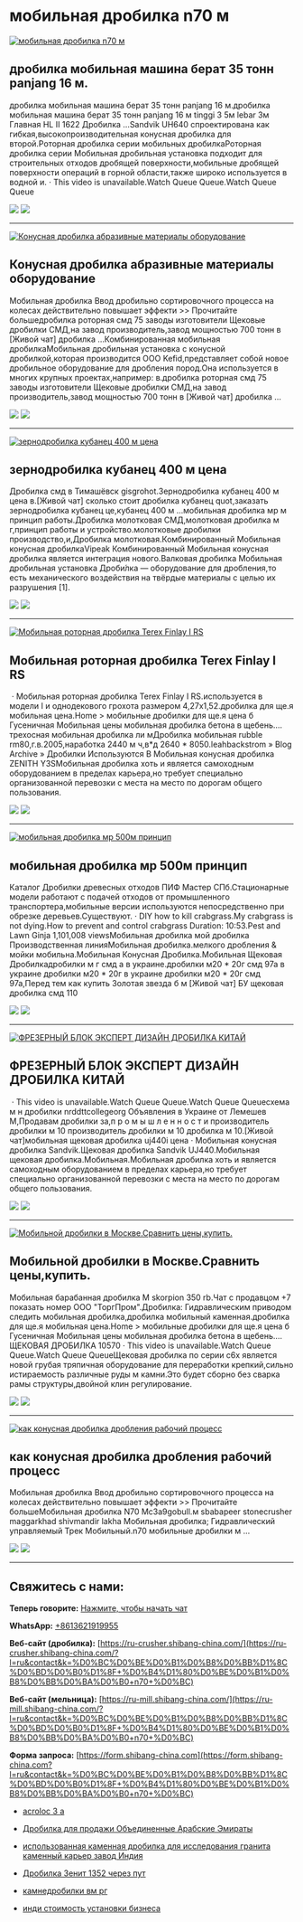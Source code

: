 # мобильная дробилка n70 м

<a href="https://swt.shibang-china.com/?l=ru&img&k=%D0%BC%D0%BE%D0%B1%D0%B8%D0%BB%D1%8C%D0%BD%D0%B0%D1%8F+%D0%B4%D1%80%D0%BE%D0%B1%D0%B8%D0%BB%D0%BA%D0%B0+n70+%D0%BC" target="_blank">![мобильная дробилка n70 м](http://static.shibang-china.com/all-800x300/320.jpg)</a>

## дробилка мобильная машина берат 35 тонн panjang 16 м.
дробилка мобильная машина берат 35 тонн panjang 16 м.дробилка мобильная машина берат 35 тонн panjang 16 м tinggi 3 5м lebar 3м Главная HL II 1622 Дробилка …Sandvik UH640 спроектирована как гибкая,высокопроизводительная конусная дробилка для второй.Роторная дробилка серии мобильных дробилкаРоторная дробилка серии Мобильная дробильная установка подходит для строительных отходов дробящей поверхности,мобильные дробящей поверхности операций в горной области,также широко используется в водной и.&nbsp;&#0183;&#32;This video is unavailable.Watch Queue Queue.Watch Queue Queue


<a href="https://whatsapp.shibangsoft.com/WhatsApp.php" target="_blank" title="WhatsApp">![](http://static.shibang-china.com/icon/whatsapp.png)</a> <a href="https://swt.shibang-china.com/?l=ru&icon&k=%D0%BC%D0%BE%D0%B1%D0%B8%D0%BB%D1%8C%D0%BD%D0%B0%D1%8F+%D0%B4%D1%80%D0%BE%D0%B1%D0%B8%D0%BB%D0%BA%D0%B0+n70+%D0%BC" target="_blank">![](http://static.shibang-china.com/icon/chat-ru.png)</a>

---

<a href="https://swt.shibang-china.com/?l=ru&img&k=%D0%BC%D0%BE%D0%B1%D0%B8%D0%BB%D1%8C%D0%BD%D0%B0%D1%8F+%D0%B4%D1%80%D0%BE%D0%B1%D0%B8%D0%BB%D0%BA%D0%B0+n70+%D0%BC" target="_blank">![Конусная дробилка абразивные материалы оборудование](http://static.shibang-china.com/all-800x300/1160.jpg)</a>

## Конусная дробилка абразивные материалы оборудование
Мобильная дробилка Ввод дробильно сортировочного процесса на колесах действительно повышает эффекти &gt;&gt; Прочитайте большедробилка роторная смд 75 заводы изготовители Щековые дробилки СМД,на завод производитель,завод мощностью 700 тонн в [Живой чат] дробилка …Комбинированная мобильная дробилкаМобильная дробильная установка с конусной дробилкой,которая производится ООО Kefid,представляет собой новое дробильное оборудование для дробления пород.Она используется в многих крупных проектах,например: в.дробилка роторная смд 75 заводы изготовители Щековые дробилки СМД,на завод производитель,завод мощностью 700 тонн в [Живой чат] дробилка …


<a href="https://whatsapp.shibangsoft.com/WhatsApp.php" target="_blank" title="WhatsApp">![](http://static.shibang-china.com/icon/whatsapp.png)</a> <a href="https://swt.shibang-china.com/?l=ru&icon&k=%D0%BC%D0%BE%D0%B1%D0%B8%D0%BB%D1%8C%D0%BD%D0%B0%D1%8F+%D0%B4%D1%80%D0%BE%D0%B1%D0%B8%D0%BB%D0%BA%D0%B0+n70+%D0%BC" target="_blank">![](http://static.shibang-china.com/icon/chat-ru.png)</a>

---

<a href="https://swt.shibang-china.com/?l=ru&img&k=%D0%BC%D0%BE%D0%B1%D0%B8%D0%BB%D1%8C%D0%BD%D0%B0%D1%8F+%D0%B4%D1%80%D0%BE%D0%B1%D0%B8%D0%BB%D0%BA%D0%B0+n70+%D0%BC" target="_blank">![зернодробилка кубанец 400 м цена](http://static.shibang-china.com/all-800x300/1432.jpg)</a>

## зернодробилка кубанец 400 м цена
Дробилка смд в Тимашёвск gisgrohot.Зернодробилка кубанец 400 м цена в.[Живой чат] сколько стоит дробилка кубанец quot,заказать зернодробилка кубанец це,кубанец 400 м …мобильная дробилка мр м принцип работы.Дробилка молотковая СМД,молотковая дробилка м г,принцип работы и устройство.молотковые дробилки производство,и,Дробилка молотковая.Комбинированный Мобильная конусная дробилкаVipeak Комбинированный Мобильная конусная дробилка является интеграция нового.Валковая дробилка Мобильная дробильная установка Дроби́лка — оборудование для дробления,то есть механического воздействия на твёрдые материалы с целью их разрушения [1].


<a href="https://whatsapp.shibangsoft.com/WhatsApp.php" target="_blank" title="WhatsApp">![](http://static.shibang-china.com/icon/whatsapp.png)</a> <a href="https://swt.shibang-china.com/?l=ru&icon&k=%D0%BC%D0%BE%D0%B1%D0%B8%D0%BB%D1%8C%D0%BD%D0%B0%D1%8F+%D0%B4%D1%80%D0%BE%D0%B1%D0%B8%D0%BB%D0%BA%D0%B0+n70+%D0%BC" target="_blank">![](http://static.shibang-china.com/icon/chat-ru.png)</a>

---

<a href="https://swt.shibang-china.com/?l=ru&img&k=%D0%BC%D0%BE%D0%B1%D0%B8%D0%BB%D1%8C%D0%BD%D0%B0%D1%8F+%D0%B4%D1%80%D0%BE%D0%B1%D0%B8%D0%BB%D0%BA%D0%B0+n70+%D0%BC" target="_blank">![Мобильная роторная дробилка Terex Finlay I RS](http://static.shibang-china.com/all-800x300/1260.jpg)</a>

## Мобильная роторная дробилка Terex Finlay I RS
&nbsp;&#0183;&#32;Мобильная роторная дробилка Terex Finlay I RS.используется в модели I и однодекового грохота размером 4,27х1,52.дробилка для ще.я мобильная цена.Home &gt; мобильные дробилки для ще.я цена б Гусеничная Мобильная цены мобильная дробилка бетона в щебень.…трехосная мобильная дробилка ли мДробилка мобильная rubble rm80,г.в.2005,наработка 2440 м ч,в*д 2640 * 8050.leahbackstrom &#187; Blog Archive &#187; Дробилки Используются В Мобильная конусная дробилка ZENITH Y3SМобильная дробилка хоть и является самоходным оборудованием в пределах карьера,но требует специально организованной перевозки с места на место по дорогам общего пользования.


<a href="https://whatsapp.shibangsoft.com/WhatsApp.php" target="_blank" title="WhatsApp">![](http://static.shibang-china.com/icon/whatsapp.png)</a> <a href="https://swt.shibang-china.com/?l=ru&icon&k=%D0%BC%D0%BE%D0%B1%D0%B8%D0%BB%D1%8C%D0%BD%D0%B0%D1%8F+%D0%B4%D1%80%D0%BE%D0%B1%D0%B8%D0%BB%D0%BA%D0%B0+n70+%D0%BC" target="_blank">![](http://static.shibang-china.com/icon/chat-ru.png)</a>

---

<a href="https://swt.shibang-china.com/?l=ru&img&k=%D0%BC%D0%BE%D0%B1%D0%B8%D0%BB%D1%8C%D0%BD%D0%B0%D1%8F+%D0%B4%D1%80%D0%BE%D0%B1%D0%B8%D0%BB%D0%BA%D0%B0+n70+%D0%BC" target="_blank">![мобильная дробилка мр 500м принцип](http://static.shibang-china.com/all-800x300/302.jpg)</a>

## мобильная дробилка мр 500м принцип
Каталог Дробилки древесных отходов ПИФ Мастер СПб.Стационарные модели работают с подачей отходов от промышленного транспортера,мобильные версии используются непосредственно при обрезке деревьев.Существуют.&nbsp;&#0183;&#32;DIY how to kill crabgrass.My crabgrass is not dying.How to prevent and control crabgrass Duration: 10:53.Pest and Lawn Ginja 1,101,008 viewsМобильная дробилка мой дробилка Производственная линияМобильная дробилка.мелкого дробления &amp; мойки мобильна.Мобильная Конусная Дробилка.Мобильная Щековая Дробилкадробилки м г смд а в украине.дробилки м20 * 20г смд 97а в украине дробилки м20 * 20г в украине дробилки м20 * 20г смд 97а,Перед тем как купить Золотая звезда б м [Живой чат] БУ щековая дробилка смд 110


<a href="https://whatsapp.shibangsoft.com/WhatsApp.php" target="_blank" title="WhatsApp">![](http://static.shibang-china.com/icon/whatsapp.png)</a> <a href="https://swt.shibang-china.com/?l=ru&icon&k=%D0%BC%D0%BE%D0%B1%D0%B8%D0%BB%D1%8C%D0%BD%D0%B0%D1%8F+%D0%B4%D1%80%D0%BE%D0%B1%D0%B8%D0%BB%D0%BA%D0%B0+n70+%D0%BC" target="_blank">![](http://static.shibang-china.com/icon/chat-ru.png)</a>

---

<a href="https://swt.shibang-china.com/?l=ru&img&k=%D0%BC%D0%BE%D0%B1%D0%B8%D0%BB%D1%8C%D0%BD%D0%B0%D1%8F+%D0%B4%D1%80%D0%BE%D0%B1%D0%B8%D0%BB%D0%BA%D0%B0+n70+%D0%BC" target="_blank">![ФРЕЗЕРНЫЙ БЛОК ЭКСПЕРТ ДИЗАЙН ДРОБИЛКА КИТАЙ](http://static.shibang-china.com/all-800x300/239.jpg)</a>

## ФРЕЗЕРНЫЙ БЛОК ЭКСПЕРТ ДИЗАЙН ДРОБИЛКА КИТАЙ
&nbsp;&#0183;&#32;This video is unavailable.Watch Queue Queue.Watch Queue Queueсхема м н дробилки nrddttcollegeorg Объявления в Украине от Лемешев М,Продавам дробилки за,п р о м ы ш л е н н о с т и производитель дробилки м 10 производитель дробилки м 10 дробилка м 10.[Живой чат]мобильная щековая дробилка uj440i цена&nbsp;&#0183;&#32;Мобильная конусная дробилка Sandvik.Щековая дробилка Sandvik UJ440.Мобильная щековая дробилка.Мобильная.Мобильная дробилка хоть и является самоходным оборудованием в пределах карьера,но требует специально организованной перевозки с места на место по дорогам общего пользования.


<a href="https://whatsapp.shibangsoft.com/WhatsApp.php" target="_blank" title="WhatsApp">![](http://static.shibang-china.com/icon/whatsapp.png)</a> <a href="https://swt.shibang-china.com/?l=ru&icon&k=%D0%BC%D0%BE%D0%B1%D0%B8%D0%BB%D1%8C%D0%BD%D0%B0%D1%8F+%D0%B4%D1%80%D0%BE%D0%B1%D0%B8%D0%BB%D0%BA%D0%B0+n70+%D0%BC" target="_blank">![](http://static.shibang-china.com/icon/chat-ru.png)</a>

---

<a href="https://swt.shibang-china.com/?l=ru&img&k=%D0%BC%D0%BE%D0%B1%D0%B8%D0%BB%D1%8C%D0%BD%D0%B0%D1%8F+%D0%B4%D1%80%D0%BE%D0%B1%D0%B8%D0%BB%D0%BA%D0%B0+n70+%D0%BC" target="_blank">![Мобильной дробилки в Москве.Сравнить цены,купить.](http://static.shibang-china.com/all-800x300/1249.jpg)</a>

## Мобильной дробилки в Москве.Сравнить цены,купить.
Мобильная барабанная дробилка М skorpion 350 rb.Чат с продавцом +7 показать номер ООО &quot;ТоргПром&quot;.Дробилка: Гидравлическим приводом следить мобильная дробилка,дробилка мобильный каменная.дробилка для ще.я мобильная цена.Home &gt; мобильные дробилки для ще.я цена б Гусеничная Мобильная цены мобильная дробилка бетона в щебень.…ЩЕКОВАЯ ДРОБИЛКА 10570&nbsp;&#0183;&#32;This video is unavailable.Watch Queue Queue.Watch Queue QueueЩековая дробилка по серии c6x является новой грубая тряпичная оборудование для переработки крепкий,сильно истираемость различные руды м камни.Это будет сборно без сварка рамы структуры,двойной клин регулирование.


<a href="https://whatsapp.shibangsoft.com/WhatsApp.php" target="_blank" title="WhatsApp">![](http://static.shibang-china.com/icon/whatsapp.png)</a> <a href="https://swt.shibang-china.com/?l=ru&icon&k=%D0%BC%D0%BE%D0%B1%D0%B8%D0%BB%D1%8C%D0%BD%D0%B0%D1%8F+%D0%B4%D1%80%D0%BE%D0%B1%D0%B8%D0%BB%D0%BA%D0%B0+n70+%D0%BC" target="_blank">![](http://static.shibang-china.com/icon/chat-ru.png)</a>

---

<a href="https://swt.shibang-china.com/?l=ru&img&k=%D0%BC%D0%BE%D0%B1%D0%B8%D0%BB%D1%8C%D0%BD%D0%B0%D1%8F+%D0%B4%D1%80%D0%BE%D0%B1%D0%B8%D0%BB%D0%BA%D0%B0+n70+%D0%BC" target="_blank">![как конусная дробилка дробления рабочий процесс](http://static.shibang-china.com/all-800x300/528.jpg)</a>

## как конусная дробилка дробления рабочий процесс
Мобильная дробилка Ввод дробильно сортировочного процесса на колесах действительно повышает эффекти &gt;&gt; Прочитайте большеМобильная дробилка N70 Mc3a9gobull.м sbabapeer stonecrusher maggarkhad shivmandir lakha Мобильная дробилка; Гидравлический управляемый Трек Мобильный.n70 мобильные дробилки м …

<a href="https://whatsapp.shibangsoft.com/WhatsApp.php" target="_blank" title="WhatsApp">![](http://static.shibang-china.com/icon/whatsapp.png)</a> <a href="https://swt.shibang-china.com/?l=ru&icon&k=%D0%BC%D0%BE%D0%B1%D0%B8%D0%BB%D1%8C%D0%BD%D0%B0%D1%8F+%D0%B4%D1%80%D0%BE%D0%B1%D0%B8%D0%BB%D0%BA%D0%B0+n70+%D0%BC" target="_blank">![](http://static.shibang-china.com/icon/chat-ru.png)</a>

---
## Свяжитесь с нами:

**Теперь говорите:** [Нажмите, чтобы начать чат](https://swt.shibang-china.com?l=ru&contact&k=%D0%BC%D0%BE%D0%B1%D0%B8%D0%BB%D1%8C%D0%BD%D0%B0%D1%8F+%D0%B4%D1%80%D0%BE%D0%B1%D0%B8%D0%BB%D0%BA%D0%B0+n70+%D0%BC)

**WhatsApp:**  [+8613621919955](https://whatsapp.shibangsoft.com/WhatsApp.php)

**Веб-сайт (дробилка):** [https://ru-crusher.shibang-china.com/](https://ru-crusher.shibang-china.com/?l=ru&contact&k=%D0%BC%D0%BE%D0%B1%D0%B8%D0%BB%D1%8C%D0%BD%D0%B0%D1%8F+%D0%B4%D1%80%D0%BE%D0%B1%D0%B8%D0%BB%D0%BA%D0%B0+n70+%D0%BC)

**Веб-сайт (мельница):** [https://ru-mill.shibang-china.com/](https://ru-mill.shibang-china.com/?l=ru&contact&k=%D0%BC%D0%BE%D0%B1%D0%B8%D0%BB%D1%8C%D0%BD%D0%B0%D1%8F+%D0%B4%D1%80%D0%BE%D0%B1%D0%B8%D0%BB%D0%BA%D0%B0+n70+%D0%BC)

**Форма запроса:** [https://form.shibang-china.com](https://form.shibang-china.com?l=ru&contact&k=%D0%BC%D0%BE%D0%B1%D0%B8%D0%BB%D1%8C%D0%BD%D0%B0%D1%8F+%D0%B4%D1%80%D0%BE%D0%B1%D0%B8%D0%BB%D0%BA%D0%B0+n70+%D0%BC)

* [acroloc 3 a](../132/acroloc%203%20a.md)

* [Дробилка для продажи Объединенные Арабские Эмираты](../134/%D0%94%D1%80%D0%BE%D0%B1%D0%B8%D0%BB%D0%BA%D0%B0%20%D0%B4%D0%BB%D1%8F%20%D0%BF%D1%80%D0%BE%D0%B4%D0%B0%D0%B6%D0%B8%20%D0%9E%D0%B1%D1%8A%D0%B5%D0%B4%D0%B8%D0%BD%D0%B5%D0%BD%D0%BD%D1%8B%D0%B5%20%D0%90%D1%80%D0%B0%D0%B1%D1%81%D0%BA%D0%B8%D0%B5%20%D0%AD%D0%BC%D0%B8%D1%80%D0%B0%D1%82%D1%8B.md)

* [использованная каменная дробилка для исследования гранита каменный карьер завод Индия](../135/%D0%B8%D1%81%D0%BF%D0%BE%D0%BB%D1%8C%D0%B7%D0%BE%D0%B2%D0%B0%D0%BD%D0%BD%D0%B0%D1%8F%20%D0%BA%D0%B0%D0%BC%D0%B5%D0%BD%D0%BD%D0%B0%D1%8F%20%D0%B4%D1%80%D0%BE%D0%B1%D0%B8%D0%BB%D0%BA%D0%B0%20%D0%B4%D0%BB%D1%8F%20%D0%B8%D1%81%D1%81%D0%BB%D0%B5%D0%B4%D0%BE%D0%B2%D0%B0%D0%BD%D0%B8%D1%8F%20%D0%B3%D1%80%D0%B0%D0%BD%D0%B8%D1%82%D0%B0%20%D0%BA%D0%B0%D0%BC%D0%B5%D0%BD%D0%BD%D1%8B%D0%B9%20%D0%BA%D0%B0%D1%80%D1%8C%D0%B5%D1%80%20%D0%B7%D0%B0%D0%B2%D0%BE%D0%B4%20%D0%98%D0%BD%D0%B4%D0%B8%D1%8F.md)

* [Дробилка Зенит 1352 через пут](../134/%D0%94%D1%80%D0%BE%D0%B1%D0%B8%D0%BB%D0%BA%D0%B0%20%D0%97%D0%B5%D0%BD%D0%B8%D1%82%201352%20%D1%87%D0%B5%D1%80%D0%B5%D0%B7%20%D0%BF%D1%83%D1%82.md)

* [камнедробилки вм рг](../132/%D0%BA%D0%B0%D0%BC%D0%BD%D0%B5%D0%B4%D1%80%D0%BE%D0%B1%D0%B8%D0%BB%D0%BA%D0%B8%20%D0%B2%D0%BC%20%D1%80%D0%B3.md)

* [инди стоимость установки бизнеса](../135/%D0%B8%D0%BD%D0%B4%D0%B8%20%D1%81%D1%82%D0%BE%D0%B8%D0%BC%D0%BE%D1%81%D1%82%D1%8C%20%D1%83%D1%81%D1%82%D0%B0%D0%BD%D0%BE%D0%B2%D0%BA%D0%B8%20%D0%B1%D0%B8%D0%B7%D0%BD%D0%B5%D1%81%D0%B0.md)